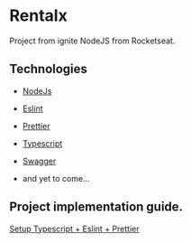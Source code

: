 # Rentalx
Project from ignite NodeJS from Rocketseat.

## Technologies

- [NodeJs](https://nodejs.org/en/)
- [Eslint](https://eslint.org/)
- [Prettier](https://prettier.io/)
- [Typescript](https://www.typescriptlang.org/)
- [Swagger](https://swagger.io/)

- and yet to come...

## Project implementation guide.

[Setup Typescript + Eslint + Prettier](https://github.com/bylucaspaiva/rentalx/blob/main/implementations_guide/setup-typescript-eslint-prettier.md)


[]()
